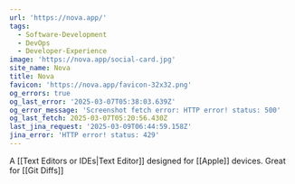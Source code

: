 ```yaml
---
url: 'https://nova.app/'
tags:
  - Software-Development
  - DevOps
  - Developer-Experience
image: 'https://nova.app/social-card.jpg'
site_name: Nova
title: Nova
favicon: 'https://nova.app/favicon-32x32.png'
og_errors: true
og_last_error: '2025-03-07T05:38:03.639Z'
og_error_message: 'Screenshot fetch error: HTTP error! status: 500'
og_last_fetch: 2025-03-07T05:20:56.430Z
last_jina_request: '2025-03-09T06:44:59.158Z'
jina_error: 'HTTP error! status: 429'
---
```


A [[Text Editors or IDEs|Text Editor]] designed for [[Apple]] devices. Great for [[Git Diffs]]

